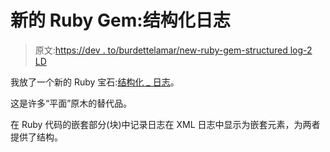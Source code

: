 # 新的 Ruby Gem:结构化日志

> 原文:[https://dev . to/burdettelamar/new-ruby-gem-structured log-2 LD](https://dev.to/burdettelamar/new-ruby-gem-structuredlog-2lld)

我放了一个新的 Ruby 宝石:[结构化 _ 日志](https://rubygems.org/gems/structured_log)。

这是许多“平面”原木的替代品。

在 Ruby 代码的嵌套部分(块)中记录日志在 XML 日志中显示为嵌套元素，为两者提供了结构。